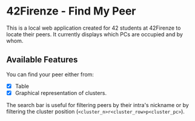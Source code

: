# 42Firenze - Find My Peer

This is a local web application created for 42 students at 42Firenze to locate their peers. It currently displays which PCs are occupied and by whom.

## Available Features

You can find your peer either from:

- [x] Table
- [x] Graphical representation of clusters.

The search bar is useful for filtering peers by their intra's nickname or by filtering the cluster position (`<cluster_n>r<cluster_row>p<cluster_pc>`).
